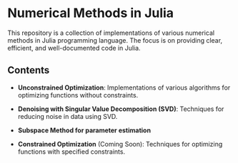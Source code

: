 # Numerical Methods in Julia

This repository is a collection of implementations of various numerical methods in Julia programming language. The focus is on providing clear, efficient, and well-documented code in Julia.

## Contents

- **Unconstrained Optimization**: Implementations of various algorithms for optimizing functions without constraints.
  
- **Denoising with Singular Value Decomposition (SVD)**: Techniques for reducing noise in data using SVD.
  
- **Subspace Method for parameter estimation**

- **Constrained Optimization** (Coming Soon): Techniques for optimizing functions with specified constraints.
